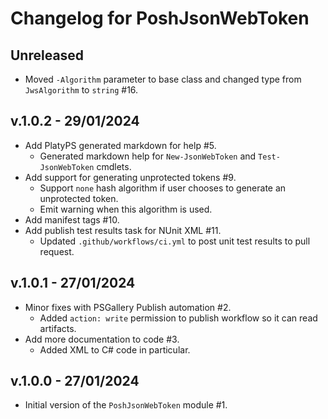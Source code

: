# Changelog for PoshJsonWebToken

## Unreleased

+ Moved `-Algorithm` parameter to base class and changed type from `JwsAlgorithm` to `string` #16.

## v.1.0.2 - 29/01/2024

+ Add PlatyPS generated markdown for help #5.
  + Generated markdown help for `New-JsonWebToken` and `Test-JsonWebToken` cmdlets.
+ Add support for generating unprotected tokens #9.
  + Support `none` hash algorithm if user chooses to generate an unprotected token.
  + Emit warning when this algorithm is used.
+ Add manifest tags #10.
+ Add publish test results task for NUnit XML #11.
  + Updated `.github/workflows/ci.yml` to post unit test results to pull request.

## v.1.0.1 - 27/01/2024

+ Minor fixes with PSGallery Publish automation #2.
  + Added `action: write` permission to publish workflow so it can read artifacts.
+ Add more documentation to code #3.
  + Added XML to C# code in particular.

## v.1.0.0 - 27/01/2024

+ Initial version of the `PoshJsonWebToken` module #1.
